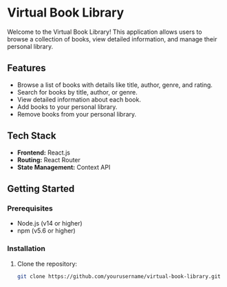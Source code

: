 # Virtual Book Library

Welcome to the Virtual Book Library! This application allows users to browse a collection of books, view detailed information, and manage their personal library.

## Features

- Browse a list of books with details like title, author, genre, and rating.
- Search for books by title, author, or genre.
- View detailed information about each book.
- Add books to your personal library.
- Remove books from your personal library.

## Tech Stack

- **Frontend:** React.js
- **Routing:** React Router
- **State Management:** Context API

## Getting Started

### Prerequisites

- Node.js (v14 or higher)
- npm (v5.6 or higher)

### Installation

1. Clone the repository:

   ```bash
   git clone https://github.com/yourusername/virtual-book-library.git
